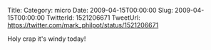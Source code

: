 Title: 
Category: micro
Date: 2009-04-15T00:00:00
Slug: 2009-04-15T00:00:00
TwitterId: 1521206671
TweetUrl: https://twitter.com/mark_philpot/status/1521206671

Holy crap it's windy today!